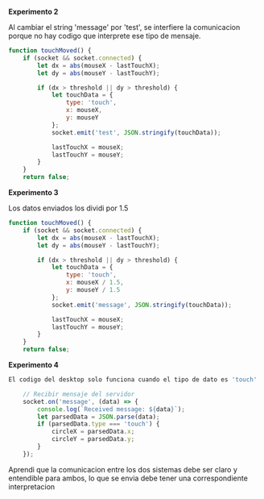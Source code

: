 **Experimento 2**

Al cambiar el string 'message' por 'test', se interfiere la comunicacion porque no hay codigo que interprete ese tipo de mensaje.

```js
function touchMoved() {
    if (socket && socket.connected) { 
        let dx = abs(mouseX - lastTouchX);
        let dy = abs(mouseY - lastTouchY);

        if (dx > threshold || dy > threshold) {
            let touchData = {
                type: 'touch',
                x: mouseX,
                y: mouseY
            };
            socket.emit('test', JSON.stringify(touchData));

            lastTouchX = mouseX;
            lastTouchY = mouseY;
        }
    }
    return false;
```

**Experimento 3**

Los datos enviados los dividi por 1.5

```js
function touchMoved() {
    if (socket && socket.connected) { 
        let dx = abs(mouseX - lastTouchX);
        let dy = abs(mouseY - lastTouchY);

        if (dx > threshold || dy > threshold) {
            let touchData = {
                type: 'touch',
                x: mouseX / 1.5,
                y: mouseY / 1.5
            };
            socket.emit('message', JSON.stringify(touchData));

            lastTouchX = mouseX;
            lastTouchY = mouseY;
        }
    }
    return false;
```

**Experimento 4**

```js
El codigo del desktop solo funciona cuando el tipo de dato es 'touch'

    // Recibir mensaje del servidor
    socket.on('message', (data) => {
        console.log(`Received message: ${data}`);
        let parsedData = JSON.parse(data);
        if (parsedData.type === 'touch') {
            circleX = parsedData.x;
            circleY = parsedData.y;
        }
    });
```

Aprendi que la comunicacion entre los dos sistemas debe ser claro y entendible para ambos, lo que se envia debe tener una correspondiente interpretacion
